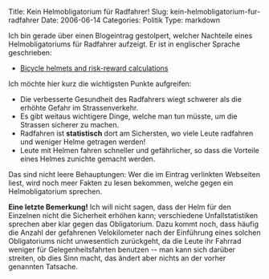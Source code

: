 Title: Kein Helmobligatorium für Radfahrer!
Slug: kein-helmobligatorium-fur-radfahrer
Date: 2006-06-14
Categories: Politik
Type: markdown

Ich bin gerade über einen Blogeintrag gestolpert, welcher Nachteile eines Helmobligatoriums für Radfahrer aufzeigt. Er ist in englischer Sprache geschrieben:

- [Bicycle helmets and risk-reward calculations](http://julesandjames.blogspot.com/2006/06/bicycle-helmets-and-risk-reward.html)

Ich möchte hier kurz die wichtigsten Punkte aufgreifen:

- Die verbesserte Gesundheit des Radfahrers wiegt schwerer als die erhöhte Gefahr im Strassenverkehr.
- Es gibt weitaus wichtigere Dinge, welche man tun müsste, um die Strassen sicherer zu machen.
- Radfahren ist **statistisch** dort am Sichersten, wo viele Leute radfahren und weniger Helme getragen werden!
- Leute mit Helmen fahren schneller und gefährlicher, so dass die Vorteile eines Helmes zunichte gemacht werden.

Das sind nicht leere Behauptungen: Wer die im Eintrag verlinkten Webseiten liest, wird noch meer Fakten zu lesen bekommen, welche gegen ein Helmobligatorium sprechen.

**Eine letzte Bemerkung!** Ich will nicht sagen, dass der Helm für den Einzelnen nicht die Sicherheit erhöhen kann; verschiedene Unfallstatistiken sprechen aber klar gegen das Obligatorium. Dazu kommt noch, dass häufig die Anzahl der gefahrenen Velokilometer nach der Einführung eines solchen Obligatoriums nicht unwesentlich zurückgeht, da die Leute ihr Fahrrad weniger für Gelegenheitsfahrten benutzen -- man kann sich darüber streiten, ob dies Sinn macht, das ändert aber nichts an der vorher genannten Tatsache.
